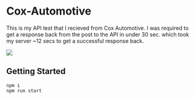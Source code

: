 # Cox-Automotive
  This is my API test that I recieved from Cox Automotive. I was required to get a response back from the post to the API in under 30 sec. which took my server ~12 secs to get a successful response back.
  
<img src='https://cox-automotive-speed-test.s3.amazonaws.com/Screen+Shot+2019-09-14+at+7.18.50+PM.png'></img>
## Getting Started
```
npm i 
npm run start
```


